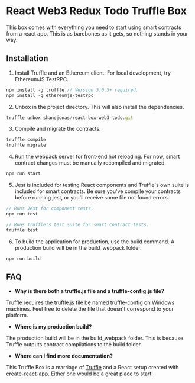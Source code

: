 # React Web3 Redux Todo Truffle Box

This box comes with everything you need to start using smart contracts from a react app. This is as barebones as it gets, so nothing stands in your way.

## Installation

1. Install Truffle and an Ethereum client. For local development, try EthereumJS TestRPC.
```javascript
npm install -g truffle // Version 3.0.5+ required.
npm install -g ethereumjs-testrpc
```

2. Unbox in the project directory. This will also install the dependencies.
```javascript
truffle unbox shanejonas/react-box-web3-todo.git
```

3. Compile and migrate the contracts.
```javascript
truffle compile
truffle migrate
```

4. Run the webpack server for front-end hot reloading. For now, smart contract changes must be manually recompiled and migrated.
```javascript
npm run start
```

5. Jest is included for testing React components and Truffle's own suite is included for smart contracts. Be sure you've compile your contracts before running jest, or you'll receive some file not found errors.
```javascript
// Runs Jest for component tests.
npm run test

// Runs Truffle's test suite for smart contract tests.
truffle test
```

6. To build the application for production, use the build command. A production build will be in the build_webpack folder.
```javascript
npm run build
```

## FAQ

* __Why is there both a truffle.js file and a truffle-config.js file?__

Truffle requires the truffle.js file be named truffle-config on Windows machines. Feel free to delete the file that doesn't correspond to your platform.

* __Where is my production build?__

The production build will be in the build_webpack folder. This is because Truffle outputs contract compilations to the build folder.

* __Where can I find more documentation?__

This Truffle Box is a marriage of [Truffle](http://truffleframework.com/) and a React setup created with [create-react-app](https://github.com/facebookincubator/create-react-app/blob/master/packages/react-scripts/template/README.md). Either one would be a great place to start!
